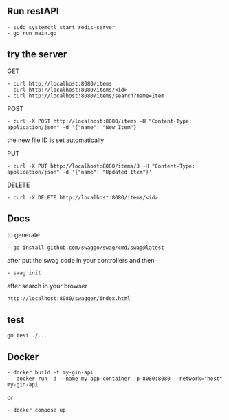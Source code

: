 ## Run restAPI
```
- sudo systemctl start redis-server
- go run main.go
```
## try the server
GET
```
- curl http://localhost:8080/items
- curl http://localhost:8080/items/<id>
- curl http://localhost:8080/items/search?name=Item
```
POST
```
- curl -X POST http://localhost:8080/items -H "Content-Type: application/json" -d '{"name": "New Item"}'
```
the new file ID is set automatically

PUT
```
- curl -X PUT http://localhost:8080/items/3 -H "Content-Type: application/json" -d '{"name": "Updated Item"}'
```
DELETE
```
- curl -X DELETE http://localhost:8080/items/<id>
```

## Docs
to generate
```
- go install github.com/swaggo/swag/cmd/swag@latest
```
after put the swag code in your controllers and then
```
- swag init
```

after search in your browser
```
http://localhost:8080/swagger/index.html
```

## test

```
go test ./...
```

## Docker

```
- docker build -t my-gin-api .
-  docker run -d --name my-app-container -p 8080:8080 --network="host" my-gin-api
```
or

```
- docker compose up
```
